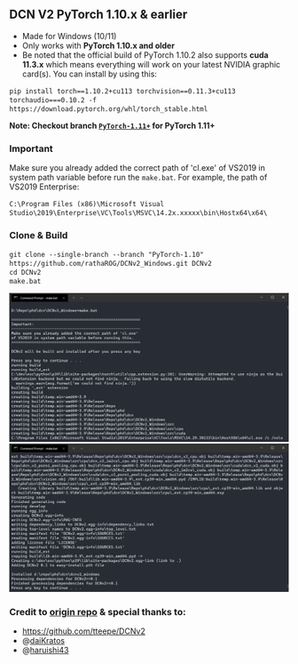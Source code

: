 ## DCN V2 PyTorch 1.10.x & earlier

- Made for Windows (10/11) 
- Only works with **PyTorch 1.10.x and older**
- Be noted that the official build of PyTorch 1.10.2 also supports **cuda 11.3.x** which means everything will work on your latest NVIDIA graphic card(s). You can install by using this: 
```
pip install torch==1.10.2+cu113 torchvision==0.11.3+cu113 torchaudio===0.10.2 -f https://download.pytorch.org/whl/torch_stable.html
```

**Note: Checkout branch [`PyTorch-1.11+`](https://github.com/rathaROG/DCNv2_Windows/tree/PyTorch-1.11+) for PyTorch 1.11+**


### Important

Make sure you already added the correct path of 'cl.exe' of VS2019 in system path variable before run the `make.bat`. For example, the path of VS2019 Enterprise: 
```
C:\Program Files (x86)\Microsoft Visual Studio\2019\Enterprise\VC\Tools\MSVC\14.2x.xxxxx\bin\Hostx64\x64\
```

### Clone & Build
```
git clone --single-branch --branch "PyTorch-1.10" https://github.com/rathaROG/DCNv2_Windows.git DCNv2
cd DCNv2
make.bat
```
<img src="https://raw.githubusercontent.com/rathaROG/screenshot/master/DCNv2_Windows/dcn_01_win11.png" width="750"/>
<img src="https://raw.githubusercontent.com/rathaROG/screenshot/master/DCNv2_Windows/dcn_02_win11.png" width="750"/>

### Credit to [origin repo](https://github.com/CharlesShang/DCNv2) & special thanks to:
- https://github.com/tteepe/DCNv2
- @[daiKratos](https://github.com/daiKratos)
- @[haruishi43](https://github.com/haruishi43)
